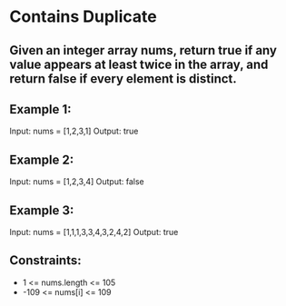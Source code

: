 # Contains Duplicate

## Given an integer array nums, return true if any value appears at least twice in the array, and return false if every element is distinct.
 

## Example 1:

Input: nums = [1,2,3,1]
Output: true

## Example 2:

Input: nums = [1,2,3,4]
Output: false

## Example 3:

Input: nums = [1,1,1,3,3,4,3,2,4,2]
Output: true
 

## Constraints:

- 1 <= nums.length <= 105
- -109 <= nums[i] <= 109